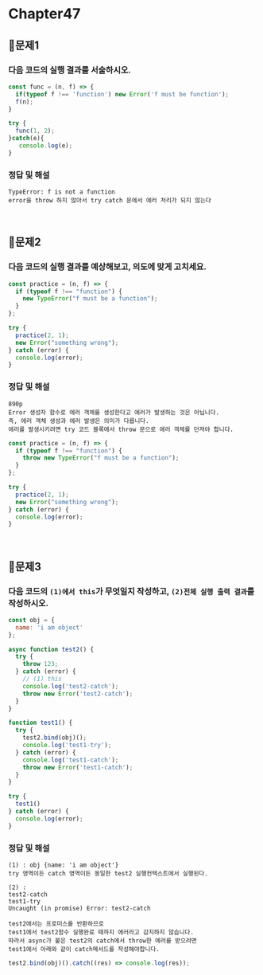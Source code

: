 # Chapter47
## 📌문제1
### 다음 코드의 실행 결과를 서술하시오.
```js
const func = (n, f) => {
  if(typeof f !== 'function') new Error('f must be function');
  f(n);
}

try {
  func(1, 2);
}catch(e){
   console.log(e);
}
```
### 정답 및 해설
```
TypeError: f is not a function
error을 throw 하지 않아서 try catch 문에서 에러 처리가 되지 않는다
```

<br>

## 📌문제2

### 다음 코드의 실행 결과를 예상해보고, 의도에 맞게 고치세요.

```js
const practice = (n, f) => {
  if (typeof f !== "function") {
    new TypeError("f must be a function");
  }
};

try {
  practice(2, 1);
  new Error("something wrong");
} catch (error) {
  console.log(error);
}
```

### 정답 및 해설
```
890p
Error 생성자 함수로 에러 객체를 생성한다고 에러가 발생하는 것은 아닙니다.
즉, 에러 객체 생성과 에러 발생은 의미가 다릅니다.
에러를 발생시키려면 try 코드 블록에서 throw 문으로 에러 객체를 던져야 합니다.
```
```js
const practice = (n, f) => {
  if (typeof f !== "function") {
    throw new TypeError("f must be a function");
  }
};

try {
  practice(2, 1);
  new Error("something wrong");
} catch (error) {
  console.log(error);
}
```

<br>

## 📌문제3
### 다음 코드의 `(1)에서 this`가 무엇일지 작성하고, `(2)전체 실행 출력 결과`를 작성하시오.
```js
const obj = {
  name: 'i am object'
};

async function test2() {
  try {
    throw 123;
  } catch (error) {
    // (1) this
    console.log('test2-catch');
    throw new Error('test2-catch');
  }
}

function test1() {
  try {
    test2.bind(obj)();
    console.log('test1-try');
  } catch (error) {
    console.log('test1-catch');
    throw new Error('test1-catch');
  }
}

try {
  test1()
} catch (error) {
  console.log(error);
}
```
### 정답 및 해설
```
(1) : obj {name: 'i am object'}
try 영역이든 catch 영역이든 동일한 test2 실행컨텍스트에서 실행된다.

(2) : 
test2-catch
test1-try
Uncaught (in promise) Error: test2-catch

test2에서는 프로미스를 반환하므로
test1에서 test2함수 실행완료 때까지 에러라고 감지하지 않습니다.
따라서 async가 붙은 test2의 catch에서 throw한 에러를 받으려면
test1에서 아래와 같이 catch메서드를 작성해야합니다.
```
```js
test2.bind(obj)().catch((res) => console.log(res));
```

<br>
